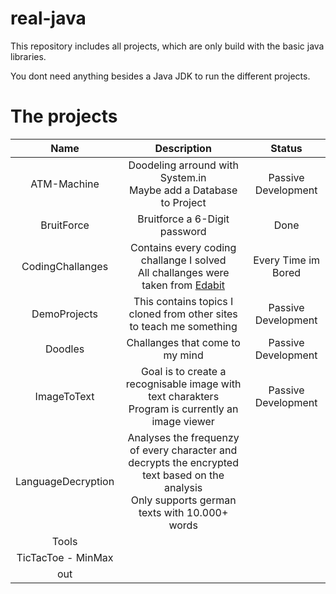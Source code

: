 # real-java
This repository includes all projects, which are only build with the basic java libraries.

You dont need anything besides a Java JDK to run the different projects.

# The projects
| Name   |      Description     |  Status |
|:----------:|:-------------:|:------:|
| ATM-Machine |  Doodeling arround with System.in <br> Maybe add a Database to Project| Passive Development |
| BruitForce | Bruitforce a 6-Digit password | Done |
| CodingChallanges | Contains every coding challange I solved <br> All challanges were taken from [Edabit](https://edabit.com/challenges) | Every Time im Bored |
| DemoProjects | This contains topics I cloned from other sites to teach me something | Passive Development |
| Doodles | Challanges that come to my mind | Passive Development |
| ImageToText | Goal is to create a recognisable image with text charakters <br> Program is currently an image viewer| Passive Development |
| LanguageDecryption | Analyses the frequenzy of every character and decrypts the encrypted text based on the analysis <br> Only supports german texts with 10.000+ words | |
| Tools | | |
| TicTacToe - MinMax | | |
| out | | |
